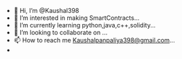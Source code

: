 - 👋 Hi, I’m @Kaushal398
- 👀 I’m interested in making SmartContracts...
- 🌱 I’m currently learning python,java,c++,solidity...
- 💞️ I’m looking to collaborate on ...
- 📫 How to reach me Kaushalpanpaliya398@gmail.com...
- 

<!---
Kaushal398/Kaushal398 is a ✨ special ✨ repository because its `README.md` (this file) appears on your GitHub profile.
You can click the Preview link to take a look at your changes.
--->
